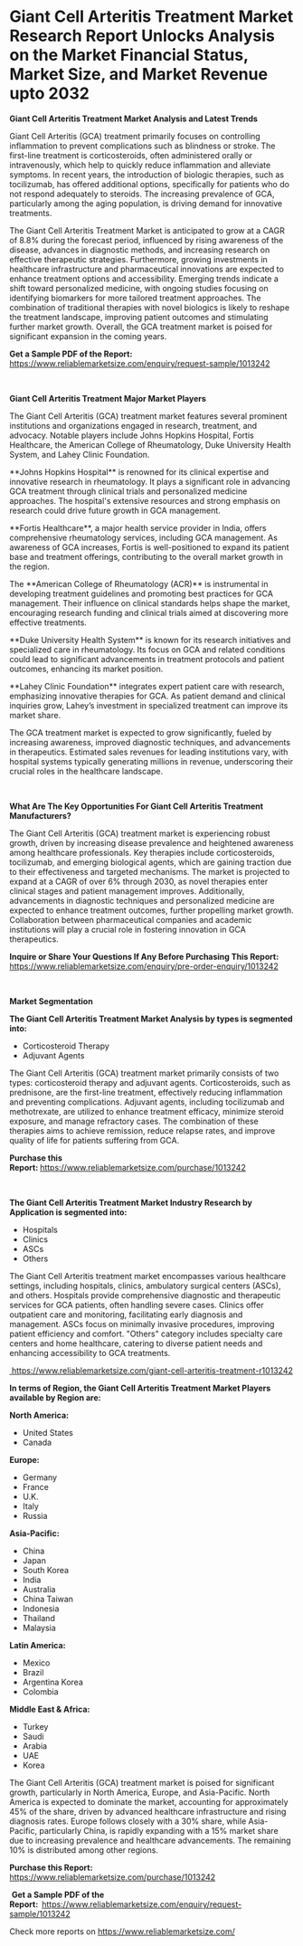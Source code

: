 <p><h1>Giant Cell Arteritis Treatment Market Research Report Unlocks Analysis on the Market Financial Status, Market Size, and Market Revenue upto 2032</h1></p><p><strong>Giant Cell Arteritis Treatment Market Analysis and Latest Trends</strong></p>
<p><p>Giant Cell Arteritis (GCA) treatment primarily focuses on controlling inflammation to prevent complications such as blindness or stroke. The first-line treatment is corticosteroids, often administered orally or intravenously, which help to quickly reduce inflammation and alleviate symptoms. In recent years, the introduction of biologic therapies, such as tocilizumab, has offered additional options, specifically for patients who do not respond adequately to steroids. The increasing prevalence of GCA, particularly among the aging population, is driving demand for innovative treatments.</p><p>The Giant Cell Arteritis Treatment Market is anticipated to grow at a CAGR of 8.8% during the forecast period, influenced by rising awareness of the disease, advances in diagnostic methods, and increasing research on effective therapeutic strategies. Furthermore, growing investments in healthcare infrastructure and pharmaceutical innovations are expected to enhance treatment options and accessibility. Emerging trends indicate a shift toward personalized medicine, with ongoing studies focusing on identifying biomarkers for more tailored treatment approaches. The combination of traditional therapies with novel biologics is likely to reshape the treatment landscape, improving patient outcomes and stimulating further market growth. Overall, the GCA treatment market is poised for significant expansion in the coming years.</p></p>
<p><strong>Get a Sample PDF of the Report:&nbsp;</strong> <a href="https://www.reliablemarketsize.com/enquiry/request-sample/1013242?utm_campaign=2041&utm_medium=2&utm_source=Github&utm_content=ia&utm_term=05032025&utm_id=giant-cell-arteritis-treatment">https://www.reliablemarketsize.com/enquiry/request-sample/1013242</a></p>
<p>&nbsp;</p>
<p><strong>Giant Cell Arteritis Treatment Major Market Players</strong></p>
<p><p>The Giant Cell Arteritis (GCA) treatment market features several prominent institutions and organizations engaged in research, treatment, and advocacy. Notable players include Johns Hopkins Hospital, Fortis Healthcare, the American College of Rheumatology, Duke University Health System, and Lahey Clinic Foundation.</p><p>**Johns Hopkins Hospital** is renowned for its clinical expertise and innovative research in rheumatology. It plays a significant role in advancing GCA treatment through clinical trials and personalized medicine approaches. The hospital's extensive resources and strong emphasis on research could drive future growth in GCA management.</p><p>**Fortis Healthcare**, a major health service provider in India, offers comprehensive rheumatology services, including GCA management. As awareness of GCA increases, Fortis is well-positioned to expand its patient base and treatment offerings, contributing to the overall market growth in the region.</p><p>The **American College of Rheumatology (ACR)** is instrumental in developing treatment guidelines and promoting best practices for GCA management. Their influence on clinical standards helps shape the market, encouraging research funding and clinical trials aimed at discovering more effective treatments.</p><p>**Duke University Health System** is known for its research initiatives and specialized care in rheumatology. Its focus on GCA and related conditions could lead to significant advancements in treatment protocols and patient outcomes, enhancing its market position.</p><p>**Lahey Clinic Foundation** integrates expert patient care with research, emphasizing innovative therapies for GCA. As patient demand and clinical inquiries grow, Lahey’s investment in specialized treatment can improve its market share.</p><p>The GCA treatment market is expected to grow significantly, fueled by increasing awareness, improved diagnostic techniques, and advancements in therapeutics. Estimated sales revenues for leading institutions vary, with hospital systems typically generating millions in revenue, underscoring their crucial roles in the healthcare landscape.</p></p>
<p>&nbsp;</p>
<p><strong>What Are The Key Opportunities For Giant Cell Arteritis Treatment Manufacturers?</strong></p>
<p><p>The Giant Cell Arteritis (GCA) treatment market is experiencing robust growth, driven by increasing disease prevalence and heightened awareness among healthcare professionals. Key therapies include corticosteroids, tocilizumab, and emerging biological agents, which are gaining traction due to their effectiveness and targeted mechanisms. The market is projected to expand at a CAGR of over 6% through 2030, as novel therapies enter clinical stages and patient management improves. Additionally, advancements in diagnostic techniques and personalized medicine are expected to enhance treatment outcomes, further propelling market growth. Collaboration between pharmaceutical companies and academic institutions will play a crucial role in fostering innovation in GCA therapeutics.</p></p>
<p><strong>Inquire or Share Your Questions If Any Before Purchasing This Report:</strong> <a href="https://www.reliablemarketsize.com/enquiry/pre-order-enquiry/1013242?utm_campaign=2041&utm_medium=2&utm_source=Github&utm_content=ia&utm_term=05032025&utm_id=giant-cell-arteritis-treatment">https://www.reliablemarketsize.com/enquiry/pre-order-enquiry/1013242</a></p>
<p>&nbsp;</p>
<p><strong>Market Segmentation</strong></p>
<p><strong>The Giant Cell Arteritis Treatment Market Analysis by types is segmented into:</strong></p>
<p><ul><li>Corticosteroid Therapy</li><li>Adjuvant Agents</li></ul></p>
<p><p>The Giant Cell Arteritis (GCA) treatment market primarily consists of two types: corticosteroid therapy and adjuvant agents. Corticosteroids, such as prednisone, are the first-line treatment, effectively reducing inflammation and preventing complications. Adjuvant agents, including tocilizumab and methotrexate, are utilized to enhance treatment efficacy, minimize steroid exposure, and manage refractory cases. The combination of these therapies aims to achieve remission, reduce relapse rates, and improve quality of life for patients suffering from GCA.</p></p>
<p><strong>Purchase this Report:&nbsp;</strong><a href="https://www.reliablemarketsize.com/purchase/1013242?utm_campaign=2041&utm_medium=2&utm_source=Github&utm_content=ia&utm_term=05032025&utm_id=giant-cell-arteritis-treatment">https://www.reliablemarketsize.com/purchase/1013242</a></p>
<p>&nbsp;</p>
<p><strong>The Giant Cell Arteritis Treatment Market Industry Research by Application is segmented into:</strong></p>
<p><ul><li>Hospitals</li><li>Clinics</li><li>ASCs</li><li>Others</li></ul></p>
<p><p>The Giant Cell Arteritis treatment market encompasses various healthcare settings, including hospitals, clinics, ambulatory surgical centers (ASCs), and others. Hospitals provide comprehensive diagnostic and therapeutic services for GCA patients, often handling severe cases. Clinics offer outpatient care and monitoring, facilitating early diagnosis and management. ASCs focus on minimally invasive procedures, improving patient efficiency and comfort. "Others" category includes specialty care centers and home healthcare, catering to diverse patient needs and enhancing accessibility to GCA treatments.</p></p>
<p><a href="https://www.reliablemarketsize.com/giant-cell-arteritis-treatment-r1013242?utm_campaign=2041&utm_medium=2&utm_source=Github&utm_content=ia&utm_term=05032025&utm_id=giant-cell-arteritis-treatment">&nbsp;https://www.reliablemarketsize.com/giant-cell-arteritis-treatment-r1013242</a></p>
<p><strong>In terms of Region, the Giant Cell Arteritis Treatment Market Players available by Region are:</strong></p>
<p>
    <p> <strong> North America: </strong>
        <ul>
            <li>United States</li>
            <li>Canada</li>
        </ul>
        </p> 
    <p> <strong> Europe: </strong>
        <ul>
            <li>Germany</li>
            <li>France</li>
            <li>U.K.</li>
            <li>Italy</li>
            <li>Russia</li>
        </ul>
        </p> 
    <p> <strong> Asia-Pacific: </strong>
        <ul>
            <li>China</li>
            <li>Japan</li>
            <li>South Korea</li>
            <li>India</li>
            <li>Australia</li>
            <li>China Taiwan</li>
            <li>Indonesia</li>
            <li>Thailand</li>
            <li>Malaysia</li>
        </ul>
        </p> 
    <p> <strong> Latin America: </strong>
        <ul>
            <li>Mexico</li>
            <li>Brazil</li>
            <li>Argentina Korea</li>
            <li>Colombia</li>
        </ul>
        </p> 
    <p> <strong> Middle East & Africa: </strong>
        <ul>
            <li>Turkey</li>
            <li>Saudi</li>
            <li>Arabia</li>
            <li>UAE</li>
            <li>Korea</li>
        </ul>
    </p>
    </p>
<p><p>The Giant Cell Arteritis (GCA) treatment market is poised for significant growth, particularly in North America, Europe, and Asia-Pacific. North America is expected to dominate the market, accounting for approximately 45% of the share, driven by advanced healthcare infrastructure and rising diagnosis rates. Europe follows closely with a 30% share, while Asia-Pacific, particularly China, is rapidly expanding with a 15% market share due to increasing prevalence and healthcare advancements. The remaining 10% is distributed among other regions.</p></p>
<p><strong>Purchase this Report: </strong><a href="https://www.reliablemarketsize.com/purchase/1013242?utm_campaign=2041&utm_medium=2&utm_source=Github&utm_content=ia&utm_term=05032025&utm_id=giant-cell-arteritis-treatment">https://www.reliablemarketsize.com/purchase/1013242</a></p>
<p>&nbsp;<strong>Get a Sample PDF of the Report:&nbsp;&nbsp;</strong><a href="https://www.reliablemarketsize.com/enquiry/request-sample/1013242?utm_campaign=2041&utm_medium=2&utm_source=Github&utm_content=ia&utm_term=05032025&utm_id=giant-cell-arteritis-treatment">https://www.reliablemarketsize.com/enquiry/request-sample/1013242</a></p>
<p><strong></strong></p>
<p>Check more reports on <a href="https://www.reliablemarketsize.com/?utm_campaign=2041&utm_medium=2&utm_source=Github&utm_content=ia&utm_term=05032025&utm_id=giant-cell-arteritis-treatment">https://www.reliablemarketsize.com/</a></p>